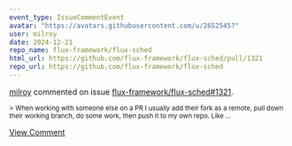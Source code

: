 ```yaml
---
event_type: IssueCommentEvent
avatar: "https://avatars.githubusercontent.com/u/2652545?"
user: milroy
date: 2024-12-21
repo_name: flux-framework/flux-sched
html_url: https://github.com/flux-framework/flux-sched/pull/1321
repo_url: https://github.com/flux-framework/flux-sched
---
```


<a href='https://github.com/milroy' target='_blank'>milroy</a> commented on issue <a href='https://github.com/flux-framework/flux-sched/pull/1321' target='_blank'>flux-framework/flux-sched#1321</a>.

<small>> When working with someone else on a PR I usually add their fork as a remote, pull down their working branch, do some work, then push it to my own repo. Like...</small>

<a href='https://github.com/flux-framework/flux-sched/pull/1321' target='_blank'>View Comment</a>